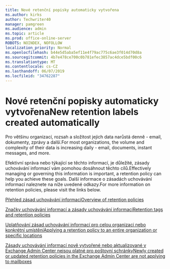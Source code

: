 ```yaml
---
title: Nové retenční popisky automaticky vytvořena
ms.author: kirks
author: Techwriter40
manager: pamgreen
ms.audience: admin
ms.topic: article
ms.prod: office-online-server
ROBOTS: NOINDEX, NOFOLLOW
localization_priority: Normal
ms.openlocfilehash: b44e5d5aba5ef11e4f79ac775c6ae3f014d70d8a
ms.sourcegitcommit: 4b7e478ce700c0b781efec3857ac4dce5bdf00c6
ms.translationtype: MT
ms.contentlocale: cs-CZ
ms.lasthandoff: 06/07/2019
ms.locfileid: "34762287"
---
```

# <a name="new-retention-labels-created-automatically"></a><span data-ttu-id="55933-102">Nové retenční popisky automaticky vytvořena</span><span class="sxs-lookup"><span data-stu-id="55933-102">New retention labels created automatically</span></span>

<span data-ttu-id="55933-103">Pro většinu organizací, rozsah a složitost jejich data narůstá denně - email, dokumenty, zprávy a další.</span><span class="sxs-lookup"><span data-stu-id="55933-103">For most organizations, the volume and complexity of their data is increasing daily - email, documents, instant messages, and more.</span></span>

<span data-ttu-id="55933-104">Efektivní správa nebo týkající se těchto informací, je důležité, zásady uchovávání informací vám pomohou dosáhnout těchto cílů.</span><span class="sxs-lookup"><span data-stu-id="55933-104">Effectively managing or governing this information is important, a retention policy can help you achieve these goals.</span></span> <span data-ttu-id="55933-105">Další informace o zásadách uchovávání informací naleznete na níže uvedené odkazy.</span><span class="sxs-lookup"><span data-stu-id="55933-105">For more information on retention policies, please visit the links below.</span></span>

[<span data-ttu-id="55933-106">Přehled zásad uchovávání informací</span><span class="sxs-lookup"><span data-stu-id="55933-106">Overview of retention policies</span></span>](https://docs.microsoft.com/office365/securitycompliance/retention-policies)

[<span data-ttu-id="55933-107">Značky uchovávání informací a zásady uchovávání informací</span><span class="sxs-lookup"><span data-stu-id="55933-107">Retention tags and retention policies</span></span>](https://docs.microsoft.com/exchange/security-and-compliance/messaging-records-management/retention-tags-and-policies)

[<span data-ttu-id="55933-108">Uplatňování zásad uchovávání informací pro celou organizaci nebo konkrétní umístění</span><span class="sxs-lookup"><span data-stu-id="55933-108">Applying a retention policy to an entire organization or specific locations</span></span>](https://docs.microsoft.com/office365/securitycompliance/retention-policies#applying-a-retention-policy-to-an-entire-organization-or-specific-locations)

[<span data-ttu-id="55933-109">Zásady uchovávání informací nově vytvořené nebo aktualizované v Exchange Admin Center nejsou platné pro poštovní schránky</span><span class="sxs-lookup"><span data-stu-id="55933-109">Newly created or updated retention policies in the Exchange Admin Center are not applying to mailboxes</span></span>](https://docs.microsoft.com/alchemyinsights/retention-policies-in-exchange-admin-center-not-working)

